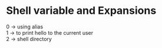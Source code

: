 # Shell variable and Expansions

0 -> using alias<br />
1 -> to print hello to the current user<br />
2 -> shell directory<br />

